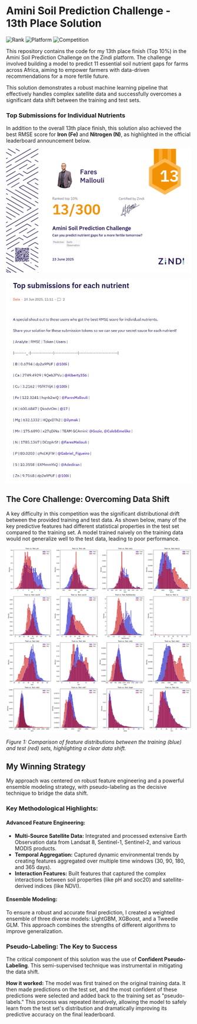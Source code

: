 # Amini Soil Prediction Challenge - 13th Place Solution

![Rank](https://img.shields.io/badge/Rank-13%20%2F%20300-brightgreen) ![Platform](https://img.shields.io/badge/Platform-Zindi-blue) ![Competition](https://img.shields.io/badge/Competition-Amini%20Soil%20Prediction-orange)

This repository contains the code for my 13th place finish (Top 10%) in the Amini Soil Prediction Challenge on the Zindi platform. The challenge involved building a model to predict 11 essential soil nutrient gaps for farms across Africa, aiming to empower farmers with data-driven recommendations for a more fertile future.

This solution demonstrates a robust machine learning pipeline that effectively handles complex satellite data and successfully overcomes a significant data shift between the training and test sets.

### Top Submissions for Individual Nutrients

In addition to the overall 13th place finish, this solution also achieved the best RMSE score for **Iron (Fe)** and **Nitrogen (N)**, as highlighted in the official leaderboard announcement below.



![Certificate](FaresMallouli-Amini%20Soil%20Prediction%20Challenge.png)

![Top submissions for each nutrient](Top_submissions_for_each_nutrient.jpg)

## The Core Challenge: Overcoming Data Shift

A key difficulty in this competition was the significant distributional drift between the provided training and test data. As shown below, many of the key predictive features had different statistical properties in the test set compared to the training set. A model trained naively on the training data would not generalize well to the test data, leading to poor performance.

![Train vs Test Distributions](eda_plots/train_vs_test_key_feature_distributions.png)

*Figure 1: Comparison of feature distributions between the training (blue) and test (red) sets, highlighting a clear data shift.*

## My Winning Strategy

My approach was centered on robust feature engineering and a powerful ensemble modeling strategy, with pseudo-labeling as the decisive technique to bridge the data shift.

### Key Methodological Highlights:

#### Advanced Feature Engineering:

*   **Multi-Source Satellite Data:** Integrated and processed extensive Earth Observation data from Landsat 8, Sentinel-1, Sentinel-2, and various MODIS products.
*   **Temporal Aggregation:** Captured dynamic environmental trends by creating features aggregated over multiple time windows (30, 90, 180, and 365 days).
*   **Interaction Features:** Built features that captured the complex interactions between soil properties (like pH and soc20) and satellite-derived indices (like NDVI).

#### Ensemble Modeling:

To ensure a robust and accurate final prediction, I created a weighted ensemble of three diverse models: LightGBM, XGBoost, and a Tweedie GLM. This approach combines the strengths of different algorithms to improve generalization.

### Pseudo-Labeling: The Key to Success

The critical component of this solution was the use of **Confident Pseudo-Labeling**. This semi-supervised technique was instrumental in mitigating the data shift.

**How it worked:** The model was first trained on the original training data. It then made predictions on the test set, and the most confident of these predictions were selected and added back to the training set as "pseudo-labels." This process was repeated iteratively, allowing the model to safely learn from the test set's distribution and dramatically improving its predictive accuracy on the final leaderboard.
